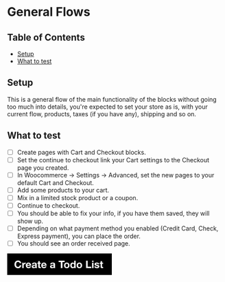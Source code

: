 # General Flows <!-- omit in toc -->

## Table of Contents <!-- omit in toc -->

- [Setup](#setup)
- [What to test](#what-to-test)

## Setup

This is a general flow of the main functionality of the blocks without going too much into details, you're expected to set your store as is, with your current flow, products, taxes (if you have any), shipping and so on.

## What to test

-   [ ] Create pages with Cart and Checkout blocks.
-   [ ] Set the continue to checkout link your Cart settings to the Checkout page you created.
-   [ ] In Woocommerce -> Settings -> Advanced, set the new pages to your default Cart and Checkout.
-   [ ] Add some products to your cart.
-   [ ] Mix in a limited stock product or a coupon.
-   [ ] Continue to checkout.
-   [ ] You should be able to fix your info, if you have them saved, they will show up.
-   [ ] Depending on what payment method you enabled (Credit Card, Check, Express payment), you can place the order.
-   [ ] You should see an order received page.

[![Create Todo list](https://raw.githubusercontent.com/senadir/todo-my-markdown/master/public/github-button.svg?sanitize=true)](https://git-todo.netlify.app/create)
